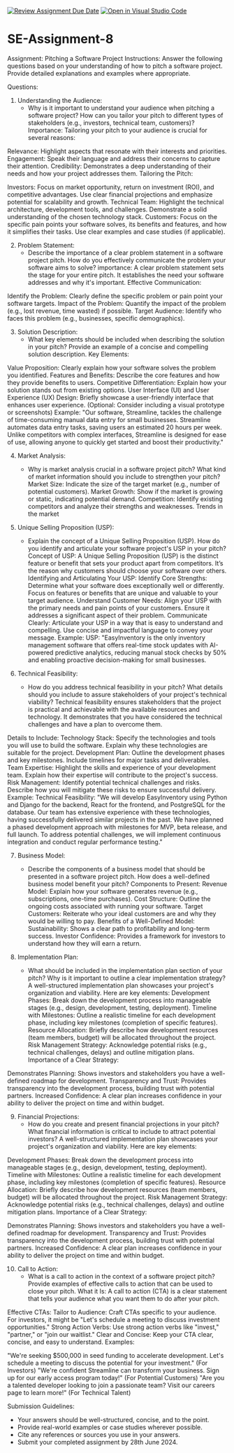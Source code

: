 [![Review Assignment Due Date](https://classroom.github.com/assets/deadline-readme-button-22041afd0340ce965d47ae6ef1cefeee28c7c493a6346c4f15d667ab976d596c.svg)](https://classroom.github.com/a/4bgukiqw)
[![Open in Visual Studio Code](https://classroom.github.com/assets/open-in-vscode-2e0aaae1b6195c2367325f4f02e2d04e9abb55f0b24a779b69b11b9e10269abc.svg)](https://classroom.github.com/online_ide?assignment_repo_id=15317090&assignment_repo_type=AssignmentRepo)
# SE-Assignment-8
 Assignment: Pitching a Software Project
 Instructions:
Answer the following questions based on your understanding of how to pitch a software project. Provide detailed explanations and examples where appropriate.

 Questions:

1. Understanding the Audience:
   - Why is it important to understand your audience when pitching a software project? How can you tailor your pitch to different types of stakeholders (e.g., investors, technical team, customers)?
Importance: Tailoring your pitch to your audience is crucial for several reasons:

Relevance: Highlight aspects that resonate with their interests and priorities.
Engagement: Speak their language and address their concerns to capture their attention.
Credibility: Demonstrates a deep understanding of their needs and how your project addresses them.
Tailoring the Pitch:

Investors: Focus on market opportunity, return on investment (ROI), and competitive advantages. Use clear financial projections and emphasize potential for scalability and growth.
Technical Team: Highlight the technical architecture, development tools, and challenges. Demonstrate a solid understanding of the chosen technology stack.
Customers: Focus on the specific pain points your software solves, its benefits and features, and how it simplifies their tasks. Use clear examples and case studies (if applicable).

2. Problem Statement:
   - Describe the importance of a clear problem statement in a software project pitch. How do you effectively communicate the problem your software aims to solve?
importance: A clear problem statement sets the stage for your entire pitch. It establishes the need your software addresses and why it's important.
Effective Communication:

Identify the Problem: Clearly define the specific problem or pain point your software targets.
Impact of the Problem: Quantify the impact of the problem (e.g., lost revenue, time wasted) if possible.
Target Audience: Identify who faces this problem (e.g., businesses, specific demographics).

3. Solution Description:
   - What key elements should be included when describing the solution in your pitch? Provide an example of a concise and compelling solution description.
Key Elements:

Value Proposition: Clearly explain how your software solves the problem you identified.
Features and Benefits: Describe the core features and how they provide benefits to users.
Competitive Differentiation: Explain how your solution stands out from existing options.
User Interface (UI) and User Experience (UX) Design: Briefly showcase a user-friendly interface that enhances user experience. (Optional: Consider including a visual prototype or screenshots)
Example:
"Our software, Streamline, tackles the challenge of time-consuming manual data entry for small businesses. Streamline automates data entry tasks, saving users an estimated 20 hours per week. Unlike competitors with complex interfaces, Streamline is designed for ease of use, allowing anyone to quickly get started and boost their productivity."

4. Market Analysis:
   - Why is market analysis crucial in a software project pitch? What kind of market information should you include to strengthen your pitch?
Market Size: Indicate the size of the target market (e.g., number of potential customers).
Market Growth: Show if the market is growing or static, indicating potential demand.
Competition: Identify existing competitors and analyze their strengths and weaknesses.
Trends in the market

5. Unique Selling Proposition (USP):
   - Explain the concept of a Unique Selling Proposition (USP). How do you identify and articulate your software project's USP in your pitch?
   Concept of USP:
A Unique Selling Proposition (USP) is the distinct feature or benefit that sets your product apart from competitors. It’s the reason why customers should choose your software over others.
Identifying and Articulating Your USP:
Identify Core Strengths:
Determine what your software does exceptionally well or differently.
Focus on features or benefits that are unique and valuable to your target audience.
Understand Customer Needs:
Align your USP with the primary needs and pain points of your customers.
Ensure it addresses a significant aspect of their problem.
Communicate Clearly:
Articulate your USP in a way that is easy to understand and compelling.
Use concise and impactful language to convey your message.
Example:
USP: "EasyInventory is the only inventory management software that offers real-time stock updates with AI-powered predictive analytics, reducing manual stock checks by 50% and enabling proactive decision-making for small businesses.

6. Technical Feasibility:
   - How do you address technical feasibility in your pitch? What details should you include to assure stakeholders of your project's technical viability?
Technical feasibility ensures stakeholders that the project is practical and achievable with the available resources and technology. It demonstrates that you have considered the technical challenges and have a plan to overcome them.

Details to Include:
Technology Stack:
Specify the technologies and tools you will use to build the software.
Explain why these technologies are suitable for the project.
Development Plan:
Outline the development phases and key milestones.
Include timelines for major tasks and deliverables.
Team Expertise:
Highlight the skills and experience of your development team.
Explain how their expertise will contribute to the project's success.
Risk Management:
Identify potential technical challenges and risks.
Describe how you will mitigate these risks to ensure successful delivery.
Example:
Technical Feasibility: "We will develop EasyInventory using Python and Django for the backend, React for the frontend, and PostgreSQL for the database. Our team has extensive experience with these technologies, having successfully delivered similar projects in the past. We have planned a phased development approach with milestones for MVP, beta release, and full launch. To address potential challenges, we will implement continuous integration and conduct regular performance testing."

7. Business Model:
   - Describe the components of a business model that should be presented in a software project pitch. How does a well-defined business model benefit your pitch?
Components to Present:
Revenue Model: Explain how your software generates revenue (e.g., subscriptions, one-time purchases).
Cost Structure: Outline the ongoing costs associated with running your software.
Target Customers: Reiterate who your ideal customers are and why they would be willing to pay.
Benefits of a Well-Defined Model:
Sustainability: Shows a clear path to profitability and long-term success.
Investor Confidence: Provides a framework for investors to understand how they will earn a return.

8. Implementation Plan:
   - What should be included in the implementation plan section of your pitch? Why is it important to outline a clear implementation strategy?
A well-structured implementation plan showcases your project's organization and viability. Here are key elements:
Development Phases: Break down the development process into manageable stages (e.g., design, development, testing, deployment).
Timeline with Milestones: Outline a realistic timeline for each development phase, including key milestones (completion of specific features).
Resource Allocation: Briefly describe how development resources (team members, budget) will be allocated throughout the project.
Risk Management Strategy: Acknowledge potential risks (e.g., technical challenges, delays) and outline mitigation plans.
Importance of a Clear Strategy:

Demonstrates Planning: Shows investors and stakeholders you have a well-defined roadmap for development.
Transparency and Trust: Provides transparency into the development process, building trust with potential partners.
Increased Confidence: A clear plan increases confidence in your ability to deliver the project on time and within budget.

9. Financial Projections:
   - How do you create and present financial projections in your pitch? What financial information is critical to include to attract potential investors?
A well-structured implementation plan showcases your project's organization and viability. Here are key elements:

Development Phases: Break down the development process into manageable stages (e.g., design, development, testing, deployment).
Timeline with Milestones: Outline a realistic timeline for each development phase, including key milestones (completion of specific features).
Resource Allocation: Briefly describe how development resources (team members, budget) will be allocated throughout the project.
Risk Management Strategy: Acknowledge potential risks (e.g., technical challenges, delays) and outline mitigation plans.
Importance of a Clear Strategy:

Demonstrates Planning: Shows investors and stakeholders you have a well-defined roadmap for development.
Transparency and Trust: Provides transparency into the development process, building trust with potential partners.
Increased Confidence: A clear plan increases confidence in your ability to deliver the project on time and within budget.

10. Call to Action:
    - What is a call to action in the context of a software project pitch? Provide examples of effective calls to action that can be used to close your pitch.
   What it Is:  A call to action (CTA) is a clear statement that tells your audience what you want them to do after your pitch.

Effective CTAs:
Tailor to Audience: Craft CTAs specific to your audience. For investors, it might be "Let's schedule a meeting to discuss investment opportunities."
Strong Action Verbs: Use strong action verbs like "invest," "partner," or "join our waitlist."
Clear and Concise: Keep your CTA clear, concise, and easy to understand.
Examples:

"We're seeking $500,000 in seed funding to accelerate development. Let's schedule a meeting to discuss the potential for your investment." (For Investors)
"We're confident Streamline can transform your business. Sign up for our early access program today!" (For Potential Customers)
"Are you a talented developer looking to join a passionate team? Visit our careers page to learn more!" (For Technical Talent)


 Submission Guidelines:
- Your answers should be well-structured, concise, and to the point.
- Provide real-world examples or case studies wherever possible.
- Cite any references or sources you use in your answers.
- Submit your completed assignment by 28th June 2024.


